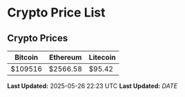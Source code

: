 # Crypto Price List

## Crypto Prices
| Bitcoin | Ethereum | Litecoin |
| ------- | -------- | -------- |
| $109516 | $2566.58 | $95.42 |
**Last Updated:** 2025-05-26 22:23 UTC
**Last Updated:** $DATE$
